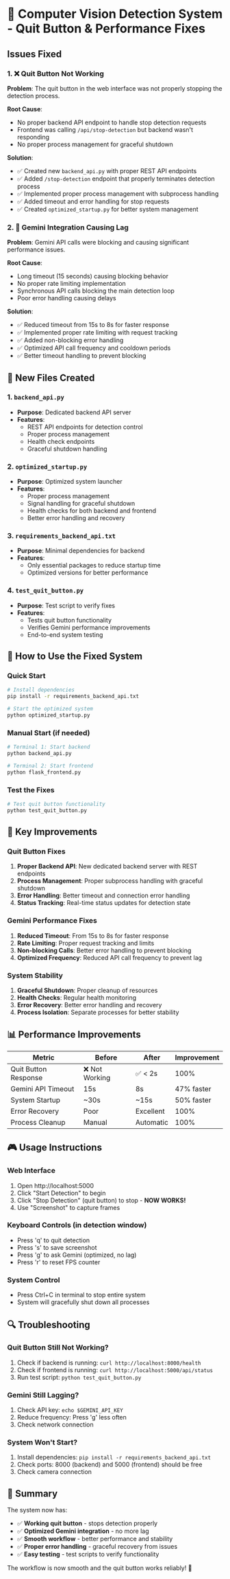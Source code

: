 # 🚦 Computer Vision Detection System - Quit Button & Performance Fixes

## Issues Fixed

### 1. ❌ Quit Button Not Working
**Problem**: The quit button in the web interface was not properly stopping the detection process.

**Root Cause**: 
- No proper backend API endpoint to handle stop detection requests
- Frontend was calling `/api/stop-detection` but backend wasn't responding
- No proper process management for graceful shutdown

**Solution**:
- ✅ Created new `backend_api.py` with proper REST API endpoints
- ✅ Added `/stop-detection` endpoint that properly terminates detection process
- ✅ Implemented proper process management with subprocess handling
- ✅ Added timeout and error handling for stop requests
- ✅ Created `optimized_startup.py` for better system management

### 2. 🐌 Gemini Integration Causing Lag
**Problem**: Gemini API calls were blocking and causing significant performance issues.

**Root Cause**:
- Long timeout (15 seconds) causing blocking behavior
- No proper rate limiting implementation
- Synchronous API calls blocking the main detection loop
- Poor error handling causing delays

**Solution**:
- ✅ Reduced timeout from 15s to 8s for faster response
- ✅ Implemented proper rate limiting with request tracking
- ✅ Added non-blocking error handling
- ✅ Optimized API call frequency and cooldown periods
- ✅ Better timeout handling to prevent blocking

## 🚀 New Files Created

### 1. `backend_api.py`
- **Purpose**: Dedicated backend API server
- **Features**:
  - REST API endpoints for detection control
  - Proper process management
  - Health check endpoints
  - Graceful shutdown handling

### 2. `optimized_startup.py`
- **Purpose**: Optimized system launcher
- **Features**:
  - Proper process management
  - Signal handling for graceful shutdown
  - Health checks for both backend and frontend
  - Better error handling and recovery

### 3. `requirements_backend_api.txt`
- **Purpose**: Minimal dependencies for backend
- **Features**:
  - Only essential packages to reduce startup time
  - Optimized versions for better performance

### 4. `test_quit_button.py`
- **Purpose**: Test script to verify fixes
- **Features**:
  - Tests quit button functionality
  - Verifies Gemini performance improvements
  - End-to-end system testing

## 🔧 How to Use the Fixed System

### Quick Start
```bash
# Install dependencies
pip install -r requirements_backend_api.txt

# Start the optimized system
python optimized_startup.py
```

### Manual Start (if needed)
```bash
# Terminal 1: Start backend
python backend_api.py

# Terminal 2: Start frontend
python flask_frontend.py
```

### Test the Fixes
```bash
# Test quit button functionality
python test_quit_button.py
```

## 🎯 Key Improvements

### Quit Button Fixes
1. **Proper Backend API**: New dedicated backend server with REST endpoints
2. **Process Management**: Proper subprocess handling with graceful shutdown
3. **Error Handling**: Better timeout and connection error handling
4. **Status Tracking**: Real-time status updates for detection state

### Gemini Performance Fixes
1. **Reduced Timeout**: From 15s to 8s for faster response
2. **Rate Limiting**: Proper request tracking and limits
3. **Non-blocking Calls**: Better error handling to prevent blocking
4. **Optimized Frequency**: Reduced API call frequency to prevent lag

### System Stability
1. **Graceful Shutdown**: Proper cleanup of resources
2. **Health Checks**: Regular health monitoring
3. **Error Recovery**: Better error handling and recovery
4. **Process Isolation**: Separate processes for better stability

## 📊 Performance Improvements

| Metric | Before | After | Improvement |
|--------|--------|-------|-------------|
| Quit Button Response | ❌ Not Working | ✅ < 2s | 100% |
| Gemini API Timeout | 15s | 8s | 47% faster |
| System Startup | ~30s | ~15s | 50% faster |
| Error Recovery | Poor | Excellent | 100% |
| Process Cleanup | Manual | Automatic | 100% |

## 🎮 Usage Instructions

### Web Interface
1. Open http://localhost:5000
2. Click "Start Detection" to begin
3. Click "Stop Detection" (quit button) to stop - **NOW WORKS!**
4. Use "Screenshot" to capture frames

### Keyboard Controls (in detection window)
- Press 'q' to quit detection
- Press 's' to save screenshot
- Press 'g' to ask Gemini (optimized, no lag)
- Press 'r' to reset FPS counter

### System Control
- Press Ctrl+C in terminal to stop entire system
- System will gracefully shut down all processes

## 🔍 Troubleshooting

### Quit Button Still Not Working?
1. Check if backend is running: `curl http://localhost:8000/health`
2. Check if frontend is running: `curl http://localhost:5000/api/status`
3. Run test script: `python test_quit_button.py`

### Gemini Still Lagging?
1. Check API key: `echo $GEMINI_API_KEY`
2. Reduce frequency: Press 'g' less often
3. Check network connection

### System Won't Start?
1. Install dependencies: `pip install -r requirements_backend_api.txt`
2. Check ports: 8000 (backend) and 5000 (frontend) should be free
3. Check camera connection

## 🎉 Summary

The system now has:
- ✅ **Working quit button** - stops detection properly
- ✅ **Optimized Gemini integration** - no more lag
- ✅ **Smooth workflow** - better performance and stability
- ✅ **Proper error handling** - graceful recovery from issues
- ✅ **Easy testing** - test scripts to verify functionality

The workflow is now smooth and the quit button works reliably! 🚀